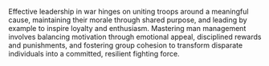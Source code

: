 Effective leadership in war hinges on uniting troops around a meaningful cause, maintaining their morale through shared purpose, and leading by example to inspire loyalty and enthusiasm. Mastering man management involves balancing motivation through emotional appeal, disciplined rewards and punishments, and fostering group cohesion to transform disparate individuals into a committed, resilient fighting force.
